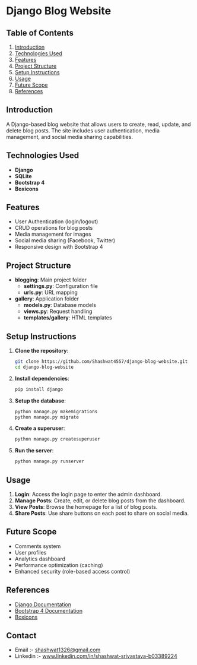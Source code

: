 # Django Blog Website

## Table of Contents

1. [Introduction](#introduction)
2. [Technologies Used](#technologies-used)
3. [Features](#features)
4. [Project Structure](#project-structure)
5. [Setup Instructions](#setup-instructions)
6. [Usage](#usage)
7. [Future Scope](#future-scope)
8. [References](#references)

## Introduction

A Django-based blog website that allows users to create, read, update, and delete blog posts. The site includes user authentication, media management, and social media sharing capabilities.

## Technologies Used

- **Django**
- **SQLite**
- **Bootstrap 4**
- **Boxicons**

## Features

- User Authentication (login/logout)
- CRUD operations for blog posts
- Media management for images
- Social media sharing (Facebook, Twitter)
- Responsive design with Bootstrap 4

## Project Structure

- **blogging**: Main project folder
  - **settings.py**: Configuration file
  - **urls.py**: URL mapping
- **gallery**: Application folder
  - **models.py**: Database models
  - **views.py**: Request handling
  - **templates/gallery**: HTML templates

## Setup Instructions

1. **Clone the repository**:
   ```bash
   git clone https://github.com/Shashwat4557/django-blog-website.git
   cd django-blog-website
   ```

2. **Install dependencies**:
   ```bash
   pip install django
   ```

3. **Setup the database**:
   ```bash
   python manage.py makemigrations
   python manage.py migrate
   ```

4. **Create a superuser**:
   ```bash
   python manage.py createsuperuser
   ```

5. **Run the server**:
   ```bash
   python manage.py runserver
   ```

## Usage

1. **Login**: Access the login page to enter the admin dashboard.
2. **Manage Posts**: Create, edit, or delete blog posts from the dashboard.
3. **View Posts**: Browse the homepage for a list of blog posts.
4. **Share Posts**: Use share buttons on each post to share on social media.

## Future Scope

- Comments system
- User profiles
- Analytics dashboard
- Performance optimization (caching)
- Enhanced security (role-based access control)

## References

- [Django Documentation](https://docs.djangoproject.com/)
- [Bootstrap 4 Documentation](https://getbootstrap.com/docs/4.0/getting-started/introduction/)
- [Boxicons](https://boxicons.com/)

## Contact

- Email :- shashwat1326@gmail.com
- Linkedin :- www.linkedin.com/in/shashwat-srivastava-b03389224
